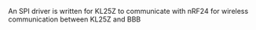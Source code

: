 An SPI driver is written for KL25Z to communicate with nRF24 for wireless
communication between KL25Z and BBB
